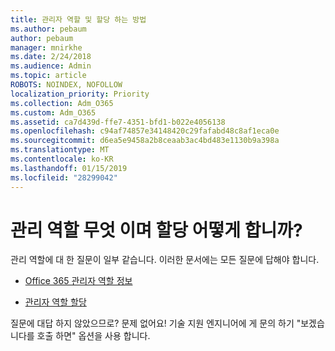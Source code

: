 ```yaml
---
title: 관리자 역할 및 할당 하는 방법
ms.author: pebaum
author: pebaum
manager: mnirkhe
ms.date: 2/24/2018
ms.audience: Admin
ms.topic: article
ROBOTS: NOINDEX, NOFOLLOW
localization_priority: Priority
ms.collection: Adm_O365
ms.custom: Adm_O365
ms.assetid: ca7d439d-ffe7-4351-bfd1-b022e4056138
ms.openlocfilehash: c94af74857e34148420c29fafabd48c8af1eca0e
ms.sourcegitcommit: d6ea5e9458a2b8ceaab3ac4bd483e1130b9a398a
ms.translationtype: MT
ms.contentlocale: ko-KR
ms.lasthandoff: 01/15/2019
ms.locfileid: "28299042"
---
```

# <a name="what-are-admin-roles-and-how-do-you-assign-them"></a>관리 역할 무엇 이며 할당 어떻게 합니까?

관리 역할에 대 한 질문이 일부 같습니다. 이러한 문서에는 모든 질문에 답해야 합니다.
  
- [Office 365 관리자 역할 정보](https://support.office.com/article/https://support.office.com/en-us/article/About-Office-365-admin-roles-da585eea-f576-4f55-a1e0-87090b6aaa9d.aspx)
    
- [관리자 역할 할당](https://support.office.com/article/https://support.office.com/en-us/article/assign-eac4d046-1afd-4f1a-85fc-8219c79e1504.aspx)
    
질문에 대답 하지 않았으므로? 문제 없어요! 기술 지원 엔지니어에 게 문의 하기 "보겠습니다를 호출 하면" 옵션을 사용 합니다.
  

